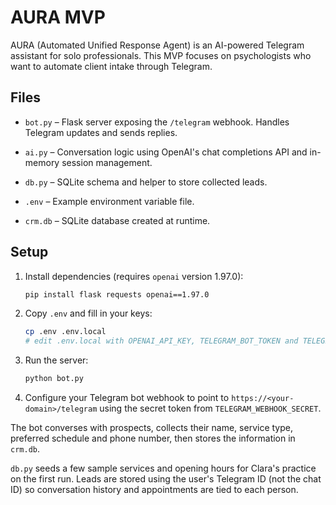# AURA MVP

AURA (Automated Unified Response Agent) is an AI-powered Telegram assistant for solo professionals. This MVP focuses on psychologists who want to automate client intake through Telegram.

## Files
- `bot.py` – Flask server exposing the `/telegram` webhook. Handles Telegram updates and sends replies.

- `ai.py` – Conversation logic using OpenAI's chat completions API and in-memory session management.
- `db.py` – SQLite schema and helper to store collected leads.
- `.env` – Example environment variable file.
- `crm.db` – SQLite database created at runtime.

## Setup
1. Install dependencies (requires `openai` version 1.97.0):
   ```bash
   pip install flask requests openai==1.97.0
   ```
2. Copy `.env` and fill in your keys:
   ```bash
   cp .env .env.local
   # edit .env.local with OPENAI_API_KEY, TELEGRAM_BOT_TOKEN and TELEGRAM_WEBHOOK_SECRET
   ```
3. Run the server:
    ```bash
    python bot.py
    ```
4. Configure your Telegram bot webhook to point to `https://<your-domain>/telegram` using the secret token from `TELEGRAM_WEBHOOK_SECRET`.

The bot converses with prospects, collects their name, service type, preferred schedule and phone number, then stores the information in `crm.db`.

`db.py` seeds a few sample services and opening hours for Clara's practice on the first run. Leads are stored using the user's Telegram ID (not the chat ID) so conversation history and appointments are tied to each person.
